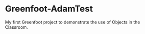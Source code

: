 # Greenfoot-AdamTest
My first Greenfoot project to demonstrate the use of Objects in the Classroom.
